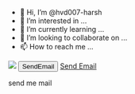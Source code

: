 - 👋 Hi, I’m @hvd007-harsh
- 👀 I’m interested in ...
- 🌱 I’m currently learning ...
- 💞️ I’m looking to collaborate on ...
- 📫 How to reach me ...

<!---
hvd007-harsh/hvd007-harsh is a ✨ special ✨ repository because its `README.md` (this file) appears on your GitHub profile.
You can click the Preview link to take a look at your changes.
--->
<img src="https://images.unsplash.com/photo-1510915228340-29c85a43dcfe?ixlib=rb-1.2.1&ixid=MnwxMjA3fDB8MHxzZWFyY2h8MXx8Y29kZXJ8ZW58MHx8MHx8&w=1000&q=80"/>
    <button href = "mailto:harshdixit1981@gmail.com.com">SendEmail</button>
    <a href = "mailto:harshdixit1981@gmail.com.com">Send Email</a>


send me mail 


